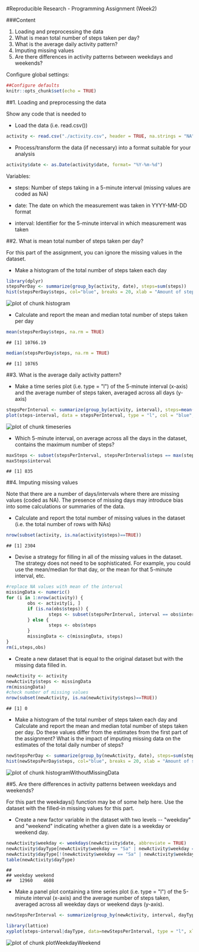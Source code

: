 #Reproducible Research - Programming Assignment (Week2)

###Content
1. Loading and preprocessing the data
2. What is mean total number of steps taken per day?
3. What is the average daily activity pattern?
4. Imputing missing values
5. Are there differences in activity patterns between weekdays and weekends?

Configure global settings:

```r
##Configure defaults
knitr::opts_chunk$set(echo = TRUE)
```



##1. Loading and preprocessing the data

Show any code that is needed to  

- Load the data (i.e. read.csv())  

```r
activity <- read.csv("./activity.csv", header = TRUE, na.strings = "NA")
```
- Process/transform the data (if necessary) into a format suitable for your analysis  

```r
activity$date <- as.Date(activity$date, format= "%Y-%m-%d")
```
Variables:

- steps: Number of steps taking in a 5-minute interval (missing values are coded as NA)

- date: The date on which the measurement was taken in YYYY-MM-DD format

- interval: Identifier for the 5-minute interval in which measurement was taken


##2. What is mean total number of steps taken per day?

For this part of the assignment, you can ignore the missing values in the dataset.  

- Make a histogram of the total number of steps taken each day  

```r
library(dplyr)
stepsPerDay <- summarize(group_by(activity, date), steps=sum(steps))
hist(stepsPerDay$steps, col="blue", breaks = 20, xlab = "Amount of steps per day", main = "Histogram of average number of steps per day")
```

![plot of chunk histogram](figure/histogram-1.png)

- Calculate and report the mean and median total number of steps taken per day  

```r
mean(stepsPerDay$steps, na.rm = TRUE)
```

```
## [1] 10766.19
```

```r
median(stepsPerDay$steps, na.rm = TRUE)
```

```
## [1] 10765
```

##3. What is the average daily activity pattern?

- Make a time series plot (i.e. type = "l") of the 5-minute interval (x-axis) and the average number of steps taken, averaged across all days (y-axis)


```r
stepsPerInterval <- summarize(group_by(activity, interval), steps=mean(steps, na.rm = TRUE))
plot(steps~interval, data = stepsPerInterval, type = "l", col = "blue", main = "Average daily activity pattern", xlab = "5 minute intervals", ylab = "Average number of steps")
```

![plot of chunk timeseries](figure/timeseries-1.png)

- Which 5-minute interval, on average across all the days in the dataset, contains the maximum number of steps?


```r
maxSteps <- subset(stepsPerInterval, stepsPerInterval$steps == max(stepsPerInterval$steps))
maxSteps$interval
```

```
## [1] 835
```


##4. Imputing missing values

Note that there are a number of days/intervals where there are missing values (coded as NA). The presence of missing days may introduce bias into some calculations or summaries of the data.

- Calculate and report the total number of missing values in the dataset (i.e. the total number of rows with NAs)

```r
nrow(subset(activity, is.na(activity$steps)==TRUE))
```

```
## [1] 2304
```

- Devise a strategy for filling in all of the missing values in the dataset. The strategy does not need to be sophisticated. For example, you could use the mean/median for that day, or the mean for that 5-minute interval, etc.

```r
#replace NA values with mean of the interval
missingData <- numeric()
for (i in 1:nrow(activity)) {
        obs <- activity[i, ]
        if (is.na(obs$steps)) {
                steps <- subset(stepsPerInterval, interval == obs$interval)$steps
        } else {
                steps <- obs$steps
        }
        missingData <- c(missingData, steps)
}
rm(i,steps,obs)
```

- Create a new dataset that is equal to the original dataset but with the missing data filled in.

```r
newActivity <- activity
newActivity$steps <- missingData
rm(missingData)
#check number of missing values
nrow(subset(newActivity, is.na(newActivity$steps)==TRUE))
```

```
## [1] 0
```

- Make a histogram of the total number of steps taken each day and Calculate and report the mean and median total number of steps taken per day. Do these values differ from the estimates from the first part of the assignment? What is the impact of imputing missing data on the estimates of the total daily number of steps?


```r
newStepsPerDay <- summarize(group_by(newActivity, date), steps=sum(steps))
hist(newStepsPerDay$steps, col="blue", breaks = 20, xlab = "Amount of steps per day", main = "Histogram of avg. number of steps per day, with cleaned data")
```

![plot of chunk histogramWithoutMissingData](figure/histogramWithoutMissingData-1.png)


##5. Are there differences in activity patterns between weekdays and weekends?

For this part the weekdays() function may be of some help here. Use the dataset with the filled-in missing values for this part.

- Create a new factor variable in the dataset with two levels -- "weekday" and "weekend" indicating whether a given date is a weekday or weekend day.

```r
newActivity$weekday <- weekdays(newActivity$date, abbreviate = TRUE)
newActivity$dayType[newActivity$weekday == "Sa" | newActivity$weekday == "So"] <- "weekend"
newActivity$dayType[!(newActivity$weekday == "Sa" | newActivity$weekday == "So")] <- "weekday"
table(newActivity$dayType)
```

```
## 
## weekday weekend 
##   12960    4608
```

- Make a panel plot containing a time series plot (i.e. type = "l") of the 5-minute interval (x-axis) and the average number of steps taken, averaged across all weekday days or weekend days (y-axis).


```r
newStepsPerInterval <- summarize(group_by(newActivity, interval, dayType), steps=mean(steps, na.rm = TRUE))

library(lattice)
xyplot(steps~interval|dayType, data=newStepsPerInterval, type = "l", xlab = "Interval", ylab = "Number of steps", layout = c(1, 2))
```

![plot of chunk plotWeekdayWeekend](figure/plotWeekdayWeekend-1.png)
